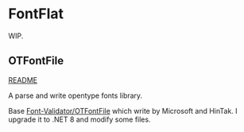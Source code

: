 # FontFlat

WIP.

## OTFontFile

[README](./OTFontFile/README.md)

A parse and write opentype fonts library.

Base [Font-Validator/OTFontFile](https://github.com/HinTak/Font-Validator/tree/master/OTFontFile) which write by Microsoft and HinTak. I upgrade it to .NET 8 and modify some files.